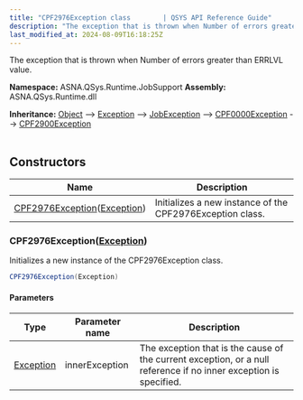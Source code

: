 ```yaml
---
title: "CPF2976Exception class        | QSYS API Reference Guide"
description: "The exception that is thrown when Number of errors greater than ERRLVL value. "
last_modified_at: 2024-08-09T16:18:25Z
---
```


The exception that is thrown when Number of errors greater than ERRLVL value.

**Namespace:** ASNA.QSys.Runtime.JobSupport
**Assembly:** ASNA.QSys.Runtime.dll

**Inheritance:** [Object](https://docs.microsoft.com/en-us/dotnet/api/system.object) --> [Exception](https://docs.microsoft.com/en-us/dotnet/api/system.exception) --> [JobException](/reference/runtime/qsys-runtime-job-support/job-exception.html) --> [CPF0000Exception](/reference/runtime/qsys-runtime-job-support/cpf-exceptions/cpf0000-exception.html) --> [CPF2900Exception](/reference/runtime/qsys-runtime-job-support/cpf-exceptions/cpf2900-exception.html)
<br>
<br>

## Constructors

| Name | Description |
| --- | --- |
| [CPF2976Exception](#cpf2976exceptionexception)([Exception](https://docs.microsoft.com/en-us/dotnet/api/system.exception)) | Initializes a new instance of the CPF2976Exception class.

### CPF2976Exception([Exception](https://docs.microsoft.com/en-us/dotnet/api/system.exception))

Initializes a new instance of the CPF2976Exception class.

```cs
CPF2976Exception(Exception)
```

#### Parameters

| Type | Parameter name | Description
| --- | --- | ---
| [Exception](https://docs.microsoft.com/en-us/dotnet/api/system.exception) | innerException | The exception that is the cause of the current exception, or a null reference if no inner exception is specified.
